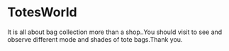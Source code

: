 # TotesWorld
It is all about  bag collection more than a shop..You should visit to see and observe different mode and shades of tote bags.Thank you. 
